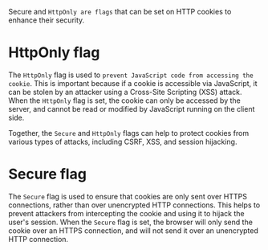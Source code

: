 Secure and `HttpOnly are flags` that can be set on HTTP cookies to enhance their security.

#  HttpOnly flag
The `HttpOnly` flag is used to `prevent JavaScript code from accessing the cookie`. This is important because if a cookie is accessible via JavaScript, it can be stolen by an attacker using a Cross-Site Scripting (XSS) attack. When the `HttpOnly` flag is set, the cookie can only be accessed by the server, and cannot be read or modified by JavaScript running on the client side.

Together, the `Secure` and `HttpOnly` flags can help to protect cookies from various types of attacks, including CSRF, XSS, and session hijacking.

#  Secure flag
The `Secure` flag is used to ensure that cookies are only sent over HTTPS connections, rather than over unencrypted HTTP connections. This helps to prevent attackers from intercepting the cookie and using it to hijack the user's session. When the `Secure` flag is set, the browser will only send the cookie over an HTTPS connection, and will not send it over an unencrypted HTTP connection.